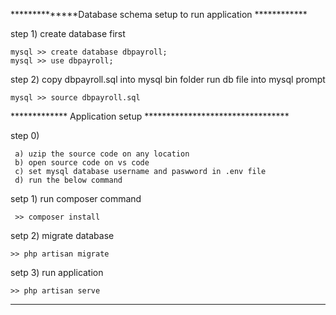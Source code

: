 
**************Database schema setup to run application ************

step 1)  create database first
 
    mysql >> create database dbpayroll;
    mysql >> use dbpayroll;
	
step 2) copy dbpayroll.sql into mysql bin folder
	      run db file into mysql prompt
	
	mysql >> source dbpayroll.sql
	

************* Application setup *********************************

step 0)

	 a) uzip the source code on any location
	 b) open source code on vs code 
	 c) set mysql database username and paswword in .env file
	 d) run the below command

setp 1)  run composer command

	 >> composer install
  
setp 2) migrate database

	>> php artisan migrate
	
setp 3) run application

	>> php artisan serve
	
****************************************************************
    
	
	
